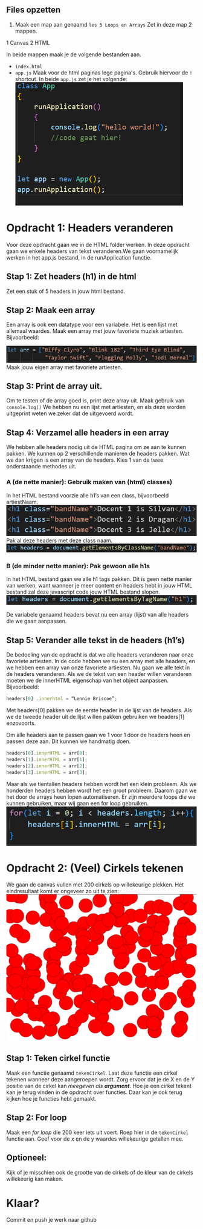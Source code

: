 ## Files opzetten
1. Maak een map aan genaamd `les 5 Loops en Arrays` Zet in deze map 2 mappen.
 
 1 Canvas
 2 HTML

In beide mappen maak je de volgende bestanden aan.
 * `index.html`
 * `app.js`
Maak voor de html paginas lege pagina's. Gebruik hiervoor de `!` shortcut.
In beide `app.js` zet je het volgende:
![appjs.png](img/appjs.PNG)

# Opdracht 1: Headers veranderen

Voor deze opdracht gaan we in de HTML folder werken.
In deze opdracht gaan we enkele headers van tekst veranderen.We gaan voornamelijk werken in het app.js bestand, in de runApplication functie.

## Stap 1: Zet headers (h1) in de html
Zet een stuk of 5 headers in jouw html bestand.

## Stap 2: Maak een array
Een array is ook een datatype voor een variabele. Het is een lijst met allemaal waardes. Maak een array met jouw favoriete muziek artiesten. Bijvoorbeeld: 

![array.png](img/l5/array.png)
Maak jouw eigen array met favoriete artiesten.

## Stap 3: Print de array uit. 
Om te testen of de array goed is, print deze array uit. Maak gebruik van `console.log()`
We hebben nu een lijst met artiesten, en als deze worden uitgeprint weten we zeker dat de uitgevoerd wordt.

## Stap 4: Verzamel alle headers in een array
We hebben alle headers nodig uit de HTML pagina om ze aan te kunnen pakken. We kunnen op 2 verschillende manieren de headers pakken. Wat we dan krijgen is een array van de headers. Kies 1 van de twee onderstaande methodes uit.

### A (de nette manier): Gebruik maken van (html) classes)
In het HTML bestand voorzie alle h1’s van een class, bijvoorbeeld artiestNaam.
![htmlclass.png](img/l5/htmlclass.png)
Pak al deze headers met deze class naam.
![indexhtml.png](img/l5/getbyclass.png)

### B (de minder nette manier): Pak gewoon alle h1s
In het HTML bestand gaan we alle h1 tags pakken. Dit is geen nette manier van werken, want wanneer je meer content en headers hebt in jouw HTML bestand zal deze javascript code jouw HTML bestand slopen.
![indexhtml.png](img/l5/getbytag.png)

De variabele genaamd headers bevat nu een array (lijst) van alle headers die we gaan aanpassen.

## Stap 5: Verander alle tekst in de headers (h1’s)
De bedoeling van de opdracht is dat we alle headers veranderen naar onze favoriete artiesten. In de code hebben we nu een array met alle headers, en we hebben een array van onze favoriete artiesten.
Nu gaan we alle tekt in de headers veranderen. 
Als we de tekst van een header willen veranderen moeten we de innerHTML eigenschap van het object aanpassen. Bijvoorbeeld:
```js 
headers[0] .innerhtml = “Lennie Briscoe”;
```
Met headers[0] pakken we de eerste header in de lijst van de headers. Als we de tweede header uit de lijst willen pakken gebruiken we headers[1] enzovoorts.

Om alle headers aan te passen gaan we 1 voor 1 door de headers heen en passen deze aan. Dit kunnen we handmatig doen.
```js
headers[0].innerHTML = arr[0];
headers[1].innerHTML = arr[1];
headers[2].innerHTML = arr[2];
headers[3].innerHTML = arr[3];
```

Maar als we tientallen headers hebben wordt het een klein probleem. Als we honderden headers hebben wordt het een groot probleem. Daarom gaan we het door de arrays heen lopen automatiseren. Er zijn meerdere loops die we kunnen gebruiken, maar wij gaan een for loop gebruiken.
![indexhtml.png](img/l5/forloop.png)


# Opdracht 2: (Veel) Cirkels tekenen

We gaan de canvas vullen met 200 cirkels op willekeurige plekken. Het eindresultaat komt er ongeveer zo uit te zien: 
![indexhtml.png](img/l5/eindresultaat.png)

## Stap 1: Teken cirkel functie
Maak een functie genaamd `tekenCirkel`. Laat deze functie een cirkel tekenen wanneer deze aangeroepen wordt. Zorg ervoor dat je de X en de Y positie van de cirkel kan *meegeven als **argument***.
Hoe je een cirkel tekent kan je terug vinden in de opdracht over functies. Daar kan je ook terug kijken hoe je functies hebt gemaakt.

## Stap 2: For loop
Maak een *for loop* die 200 keer iets uit voert.
Roep hier in de `tekenCirkel` functie aan. Geef voor de x en de y waardes willekeurige getallen mee.

## Optioneel:
Kijk of je misschien ook de grootte van de cirkels of de kleur van de cirkels willekeurig kan maken.

# Klaar?
Commit en push je werk naar github
